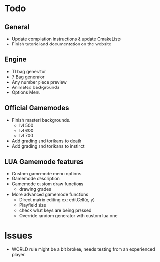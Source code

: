 # Todo

## General
- Update compilation instructions & update CmakeLists
- Finish tutorial and documentation on the website

## Engine
- TI bag generator
- 7 Bag generator
- Any number piece preview
- Animated backgrounds
- Options Menu

## Official Gamemodes
- Finish master1 backgrounds.
    - lvl 500
    - lvl 600
    - lvl 700
- Add grading and torikans to death
- Add grading and torikans to instinct

## LUA Gamemode features
- Custom gamemode menu options
- Gamemode description
- Gamemode custom draw functions
    - drawing grades
- More advanced gamemode functions
    - Direct matrix editing ex: editCell(x, y)
    - Playfield size
    - check what keys are being pressed
    - Override random generator with custom lua one

# Issues
- WORLD rule might be a bit broken, needs testing from an experienced player.
